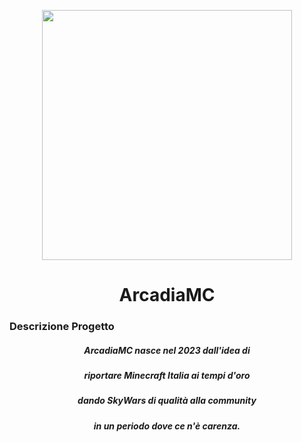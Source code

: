 <p align="center">
  <img src="https://www.arcadiamc.it/home/img/logo.png" width=400 height=400/>
</p>
<h1 align="center">ArcadiaMC</h1>
<p>
  <h3>Descrizione Progetto</h3>
  <h5 align="center">ArcadiaMC nasce nel 2023 dall'idea di</h5>
  <h5 align="center">riportare Minecraft Italia ai tempi d'oro</h5>
  <h5 align="center">dando SkyWars di qualità alla community</h5>
  <h5 align="center">in un periodo dove ce n'è carenza.</h5>
</p>


